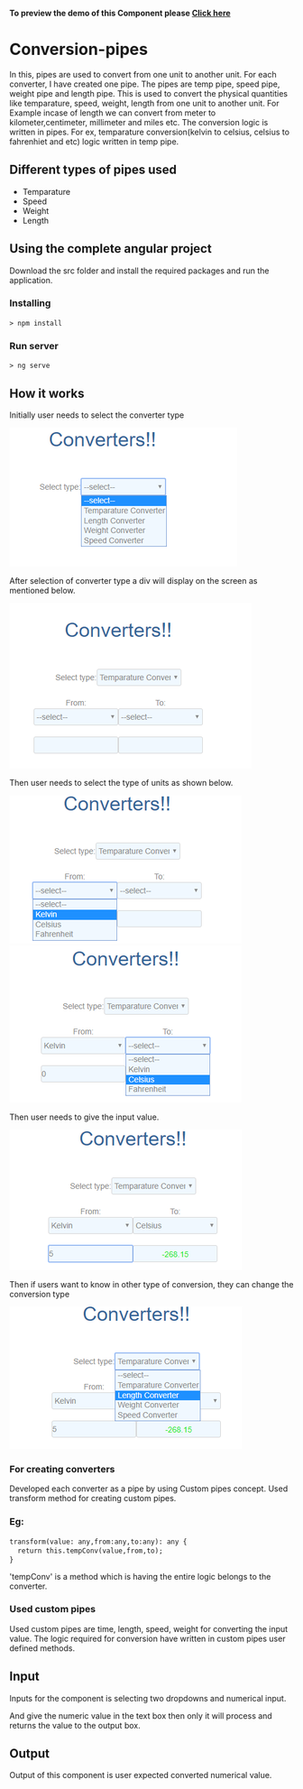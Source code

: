 **To preview the demo of this Component please [Click here](https://stackblitz.com/edit/angular-uoz1z7-jwyrrg?embed=1&file=src/app/converters/converters.component.html&hideNavigation=1&view=preview)**


# Conversion-pipes
In this, pipes are used to convert from one unit to another unit. For each converter, I have created one pipe. The pipes are temp pipe, speed pipe, weight pipe and length pipe. This is used to convert the physical quantities like temparature, speed, weight, length  from one unit to another unit. For Example incase of length we can convert from meter to kilometer,centimeter, millimeter and miles etc. The conversion logic is written in pipes. For ex, temparature conversion(kelvin to celsius, celsius to fahrenhiet and etc) logic written in temp pipe.  
## Different types of pipes used
- Temparature 
- Speed
- Weight
- Length
## Using the complete angular project

Download the src folder and install the required packages and run the application.

### Installing

```
> npm install
```

### Run server

```
> ng serve
``` 

## How it works 
Initially user needs to select the converter type

<p><img src="/images/Screenshot (11).png"></p>

After selection of converter type a div will display on the screen as mentioned below.

<p><img src="/images/Screenshot (12).png"></p>
Then user needs to select the type of units as shown below.
<p><img src="/images/Screenshot (13).png"><img src="/images/Screenshot (15).png"></p>

Then user needs to give the input value.
<p><img src="/images/Screenshot (16).png"></p>

Then if users want to know in other type of conversion, they can change the conversion type 
<p><img src="/images/Screenshot (17).png"></p>

### For creating converters
Developed each converter as a pipe by using Custom pipes concept. Used transform method for creating custom pipes.
### Eg: 
```
transform(value: any,from:any,to:any): any {  
  return this.tempConv(value,from,to);
}
```
  'tempConv' is a method which is having the entire logic belongs to the converter.
### Used custom pipes
Used custom pipes are time, length, speed, weight for converting the input value. The logic required for conversion have written in custom pipes user defined methods.
## Input
Inputs for the component is selecting two dropdowns and numerical input. 

And give the numeric value in the text box then only it will process and returns the value to the output box.
## Output
Output of this component is user expected converted numerical value.

